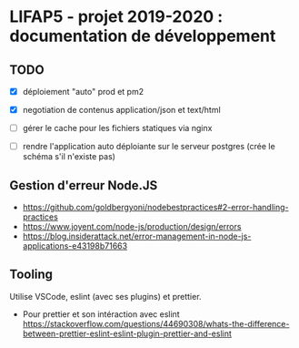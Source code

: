 LIFAP5 - projet 2019-2020 : documentation de développement
==========================================================


TODO
----

* [X] déploiement "auto" prod et pm2
* [X] negotiation de contenus application/json et text/html
* [ ] gérer le cache pour les fichiers statiques via nginx
* [ ] rendre l'application auto déploiante sur le serveur postgres (crée le schéma s'il n'existe pas)



Gestion d'erreur Node.JS
------------------------

* <https://github.com/goldbergyoni/nodebestpractices#2-error-handling-practices>
* <https://www.joyent.com/node-js/production/design/errors>
* <https://blog.insiderattack.net/error-management-in-node-js-applications-e43198b71663>

Tooling
-------

Utilise VSCode, eslint (avec ses plugins) et prettier.

* Pour prettier et son intéraction avec eslint <https://stackoverflow.com/questions/44690308/whats-the-difference-between-prettier-eslint-eslint-plugin-prettier-and-eslint>